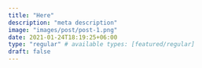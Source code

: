 ```yaml
---
title: "Here"
description: "meta description"
image: "images/post/post-1.png"
date: 2021-01-24T18:19:25+06:00
type: "regular" # available types: [featured/regular]
draft: false
---
```

